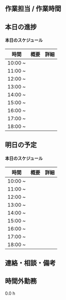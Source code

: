 ## 作業担当 /  作業時間

## 本日の進捗

#### 本日のスケジュール

|時間  |概要  |詳細  |
|---|---|---|
|10:00 ~|  |  |
|11:00 ~|  |  |
|12:00 ~|  |  |
|13:00 ~|  |  |
|14:00 ~|  |  |
|15:00 ~|  |  |
|16:00 ~|  |  |
|17:00 ~|  |  |
|18:00 ~|  |  |

## 明日の予定

#### 本日のスケジュール

|時間  |概要  |詳細  |
|---|---|---|
|10:00 ~|  |  |
|11:00 ~|  |  |
|12:00 ~|  |  |
|13:00 ~|  |  |
|14:00 ~|  |  |
|15:00 ~|  |  |
|16:00 ~|  |  |
|17:00 ~|  |  |
|18:00 ~|  |  |

## 連絡・相談・備考

## 時間外勤務
0.0 h

